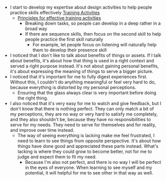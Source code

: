 - I start to develop my expertise about design activities to help people practice skills effectively [Training Activities](<Training Activities.md>)
    - [Principles for effective training activities](<Principles for effective training activities.md>)
        - Breaking down tasks, so people can develop in a deep rather in a broad way
        - If there are sequence skills, then focus on the second skill to help people practice the first skill naturally
            - For example, let people focus on listening will naturally help them to develop their presence skill
- I noticed that I don't like to talk about benefits of things or assets. If I talk about benefits, it's about how that thing is used in a right context and served a right purpose instead. It's not about gaining personal benefits, it's about expressing the meaning of things to serve a bigger picture.
- I noticed that it's important for me to fully digest experiences first. Without this, I couldn't do anything meaningful or feel very hard to do, because everything is distorted by my personal perceptions. 
    - Ensuring that the glass always clear is very important before doing the right thing.
- I also noticed that it's very easy for me to watch and give feedback, but I don't know that there is nothing perfect. They can only match a bit of my perceptions, they are no way or very hard to satisfy me completely, and they also shouldn't be, because they have no responsibilities to serve for my needs. They need to serve for themselves and for reality, and improve over time instead.
    - The way of seeing everything is lacking make me feel frustrated, I need to learn to see things from opposite perspective. It's about how things have done good and appreciated these parts instead. What's lacking is where they could grow to become better, not for me to judge and expect them to fit my need.
        - Because I'm also not perfect, and there is no way I will be perfect in the eyes of everyone. When learning to see myself and my potential, it will helpful for me to see other in that way as well.
